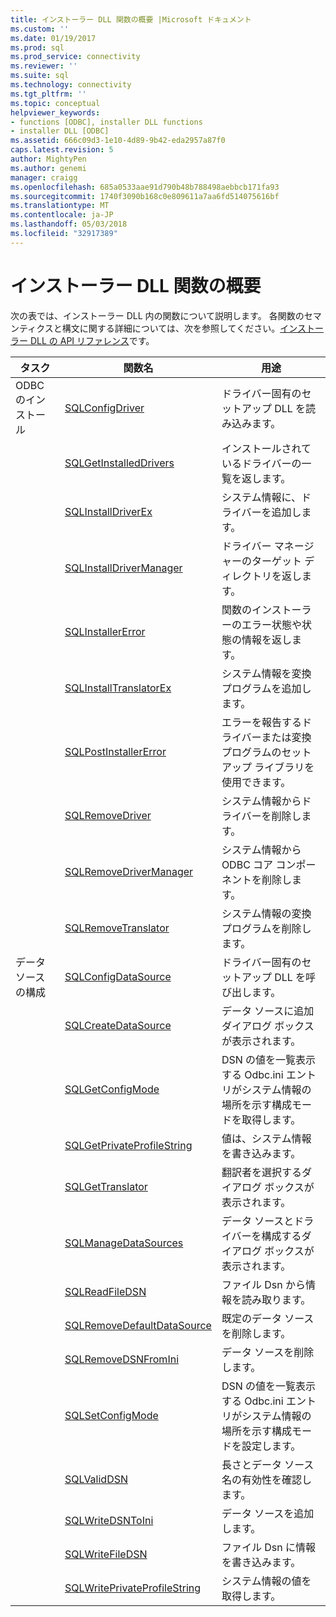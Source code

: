 ```yaml
---
title: インストーラー DLL 関数の概要 |Microsoft ドキュメント
ms.custom: ''
ms.date: 01/19/2017
ms.prod: sql
ms.prod_service: connectivity
ms.reviewer: ''
ms.suite: sql
ms.technology: connectivity
ms.tgt_pltfrm: ''
ms.topic: conceptual
helpviewer_keywords:
- functions [ODBC], installer DLL functions
- installer DLL [ODBC]
ms.assetid: 666c09d3-1e10-4d89-9b42-eda2957a87f0
caps.latest.revision: 5
author: MightyPen
ms.author: genemi
manager: craigg
ms.openlocfilehash: 685a0533aae91d790b48b788498aebbcb171fa93
ms.sourcegitcommit: 1740f3090b168c0e809611a7aa6fd514075616bf
ms.translationtype: MT
ms.contentlocale: ja-JP
ms.lasthandoff: 05/03/2018
ms.locfileid: "32917389"
---
```

# <a name="installer-dll-function-summary"></a>インストーラー DLL 関数の概要
次の表では、インストーラー DLL 内の関数について説明します。 各関数のセマンティクスと構文に関する詳細については、次を参照してください。[インストーラー DLL の API リファレンス](../../../odbc/reference/syntax/installer-dll-api-reference-function.md)です。  
  
|タスク|関数名|用途|  
|----------|-------------------|-------------|  
|ODBC のインストール|[SQLConfigDriver](../../../odbc/reference/syntax/sqlconfigdriver-function.md)|ドライバー固有のセットアップ DLL を読み込みます。|  
||[SQLGetInstalledDrivers](../../../odbc/reference/syntax/sqlgetinstalleddrivers-function.md)|インストールされているドライバーの一覧を返します。|  
||[SQLInstallDriverEx](../../../odbc/reference/syntax/sqlinstalldriverex-function.md)|システム情報に、ドライバーを追加します。|  
||[SQLInstallDriverManager](../../../odbc/reference/syntax/sqlinstalldrivermanager-function.md)|ドライバー マネージャーのターゲット ディレクトリを返します。|  
||[SQLInstallerError](../../../odbc/reference/syntax/sqlinstallererror-function.md)|関数のインストーラーのエラー状態や状態の情報を返します。|  
||[SQLInstallTranslatorEx](../../../odbc/reference/syntax/sqlinstalltranslatorex-function.md)|システム情報を変換プログラムを追加します。|  
||[SQLPostInstallerError](../../../odbc/reference/syntax/sqlpostinstallererror-function.md)|エラーを報告するドライバーまたは変換プログラムのセットアップ ライブラリを使用できます。|  
||[SQLRemoveDriver](../../../odbc/reference/syntax/sqlremovedriver-function.md)|システム情報からドライバーを削除します。|  
||[SQLRemoveDriverManager](../../../odbc/reference/syntax/sqlremovedrivermanager-function.md)|システム情報から ODBC コア コンポーネントを削除します。|  
||[SQLRemoveTranslator](../../../odbc/reference/syntax/sqlremovetranslator-function.md)|システム情報の変換プログラムを削除します。|  
|データ ソースの構成|[SQLConfigDataSource](../../../odbc/reference/syntax/sqlconfigdatasource-function.md)|ドライバー固有のセットアップ DLL を呼び出します。|  
||[SQLCreateDataSource](../../../odbc/reference/syntax/sqlcreatedatasource-function.md)|データ ソースに追加 ダイアログ ボックスが表示されます。|  
||[SQLGetConfigMode](../../../odbc/reference/syntax/sqlgetconfigmode-function.md)|DSN の値を一覧表示する Odbc.ini エントリがシステム情報の場所を示す構成モードを取得します。|  
||[SQLGetPrivateProfileString](../../../odbc/reference/syntax/sqlgetprivateprofilestring-function.md)|値は、システム情報を書き込みます。|  
||[SQLGetTranslator](../../../odbc/reference/syntax/sqlgettranslator-function.md)|翻訳者を選択するダイアログ ボックスが表示されます。|  
||[SQLManageDataSources](../../../odbc/reference/syntax/sqlmanagedatasources.md)|データ ソースとドライバーを構成するダイアログ ボックスが表示されます。|  
||[SQLReadFileDSN](../../../odbc/reference/syntax/sqlreadfiledsn-function.md)|ファイル Dsn から情報を読み取ります。|  
||[SQLRemoveDefaultDataSource](../../../odbc/reference/syntax/sqlremovedefaultdatasource-function.md)|既定のデータ ソースを削除します。|  
||[SQLRemoveDSNFromIni](../../../odbc/reference/syntax/sqlremovedsnfromini-function.md)|データ ソースを削除します。|  
||[SQLSetConfigMode](../../../odbc/reference/syntax/sqlsetconfigmode-function.md)|DSN の値を一覧表示する Odbc.ini エントリがシステム情報の場所を示す構成モードを設定します。|  
||[SQLValidDSN](../../../odbc/reference/syntax/sqlvaliddsn-function.md)|長さとデータ ソース名の有効性を確認します。|  
||[SQLWriteDSNToIni](../../../odbc/reference/syntax/sqlwritedsntoini-function.md)|データ ソースを追加します。|  
||[SQLWriteFileDSN](../../../odbc/reference/syntax/sqlwritefiledsn-function.md)|ファイル Dsn に情報を書き込みます。|  
||[SQLWritePrivateProfileString](../../../odbc/reference/syntax/sqlwriteprivateprofilestring-function.md)|システム情報の値を取得します。|
